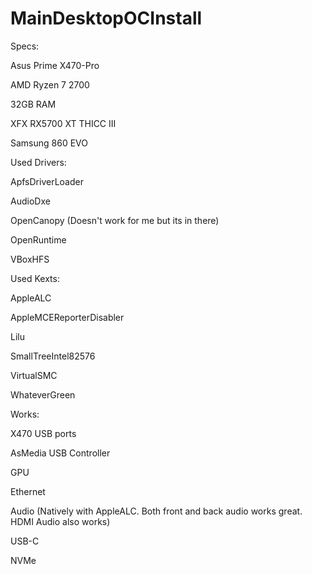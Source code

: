 # MainDesktopOCInstall
Specs:

Asus Prime X470-Pro

AMD Ryzen 7 2700

32GB RAM

XFX RX5700 XT THICC III

Samsung 860 EVO



Used Drivers:

ApfsDriverLoader

AudioDxe

OpenCanopy (Doesn't work for me but its in there)

OpenRuntime

VBoxHFS



Used Kexts:

AppleALC

AppleMCEReporterDisabler

Lilu

SmallTreeIntel82576

VirtualSMC

WhateverGreen



Works:

X470 USB ports

AsMedia USB Controller

GPU

Ethernet

Audio (Natively with AppleALC. Both front and back audio works great. HDMI Audio also works)

USB-C

NVMe
